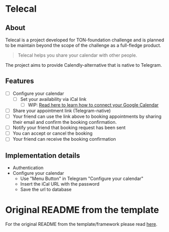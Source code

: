 # Telecal

## About

Telecal is a project developed for TON-foundation challenge and is planned to be maintain beyond the scope of the challenge as a full-fledge product.

> Telecal helps you share your calendar with other people.

The project aims to provide Calendly-alternative that is native to Telegram.

## Features


- [ ] Configure your calendar
    - [ ] Set your availability via iCal link
      - [ ] WIP: [Read here to learn how to connect your Google Calendar](#)
- [ ] Share your appointment link (Telegram-native)
- [ ] Your friend can use the link above to booking appointments by sharing their email and confirm the booking confirmation.
- [ ] Notify your friend that booking request has been sent
- [ ] You can accept or cancel the booking
- [ ] Your friend can receive the booking confirmation

## Implementation details

- Authentication
- Configure your calendar
  - Use "Menu Button" in Telegram "Configure your calendar"
  - Insert the iCal URL with the password
  - Save the url to database

# Original README from the template

For the original README from the template/framework please read [here](./README.original.md).
